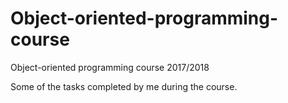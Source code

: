 # Object-oriented-programming-course
Object-oriented programming course 2017/2018

Some of the tasks completed by me during the course.
